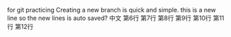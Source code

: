 for git practicing
Creating a new branch is quick and simple.
this is a new line
so the new lines is auto saved?
中文
第6行
第7行
第8行
第9行
第10行
第11行
第12行
